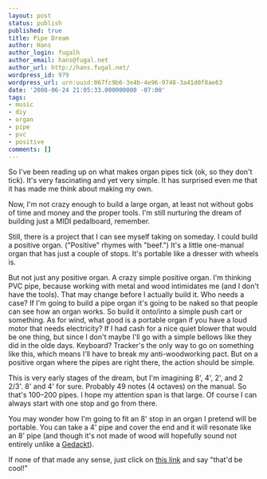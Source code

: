 ```yaml
---
layout: post
status: publish
published: true
title: Pipe Dream
author: Hans
author_login: fugalh
author_email: hans@fugal.net
author_url: http://hans.fugal.net/
wordpress_id: 979
wordpress_url: urn:uuid:067fc9b6-3e4b-4e96-9748-3a41d0f8ae63
date: '2008-06-24 21:05:33.000000000 -07:00'
tags:
- music
- diy
- organ
- pipe
- pvc
- positive
comments: []
---
```

<p>So I've been reading up on what makes organ pipes tick (ok, so they don't tick). It's very fascinating and yet very simple. It has surprised even me that it has made me think about making my own.</p>

<p>Now, I'm not crazy enough to build a large organ, at least not without gobs of time and money and the proper tools. I'm still nurturing the dream of building just a MIDI pedalboard, remember.</p>

<p>Still, there is a project that I can see myself taking on someday. I could build a positive organ. ("Positive" rhymes with "beef.") It's a little one-manual organ that has just a couple of stops. It's portable like a dresser with wheels is.</p>

<p>But not just any positive organ. A crazy simple positive organ. I'm thinking PVC pipe, because working with metal and wood intimidates me (and I don't have the tools). That may change before I actually build it. Who needs a case? If I'm going to build a pipe organ it's going to be naked so that people can see how an organ works. So build it onto/into a simple push cart or something. As for wind, what good is a portable organ if you have a loud motor that needs electricity? If I had cash for a nice quiet blower that would be one thing, but since I don't maybe I'll go with a simple bellows like they did in the olde days. Keyboard? Tracker's the only way to go on something like this, which means I'll have to break my anti-woodworking pact. But on a positive organ where the pipes are right there, the action should be simple.</p>

<p>This is very early stages of the dream, but I'm imagining 8', 4', 2', and 2 2/3'. 8' and 4' for sure. Probably 49 notes (4 octaves) on the manual. So that's 100–200 pipes. I hope my attention span is that large. Of course I can always start with one stop and go from there.</p>

<p>You may wonder how I'm going to fit an 8' stop in an organ I pretend will be portable. You can take a 4' pipe and cover the end and it will resonate like an 8' pipe (and though it's not made of wood will hopefully sound not entirely unlike a <a href="http://www.organstops.org/g/Gedeckt.html">Gedackt</a>).</p>

<p>If none of that made any sense, just click on <a href="http://ar.geocities.com/leopoldoperezrobledo/lpr_positiveafternaser.html">this link</a> and say "that'd be cool!"</p>
